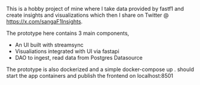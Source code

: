 This is a hobby project of mine where I take data provided by fastf1 and create insights and visualizations which then I share on Twitter @ https://x.com/sangaF1Insights.

The prototype here contains 3 main components,

- An UI built with streamsync
- Visualiations integrated with UI via fastapi
- DAO to ingest, read data from Postgres Datasource

The prototype is also dockerized and a simple docker-compose up . should start the app containers and publish the frontend on localhost:8501
